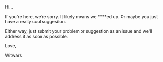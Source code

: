Hi...

If you're here, we're sorry. It likely means we ****ed up. Or maybe you just have a really cool suggestion.

Either way, just submit your problem or suggestion as an issue and we'll address it as soon as possible.

Love,

Witwars
